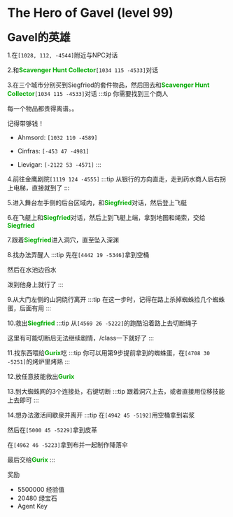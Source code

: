 # The Hero of Gavel (level 99)
<span style="font-size: 25px;">**Gavel的英雄**</span>

1.在`[1028, 112, -4544]`附近与NPC对话

2.和<font color=00AA00>**Scavenger Hunt Collector**</font>`[1034 115 -4533]`对话

3.在三个城市分别买到Siegfried的套件物品，然后回去和<font color=00AA00>**Scavenger Hunt Collector**</font>`[1034 115 -4533]`对话
:::tip
你需要找到三个商人

每一个物品都贵得离谱。。

记得带够钱！

+ Ahmsord: `[1032 110 -4589]`

+ Cinfras: `[-453 47 -4981]`

+ Lievigar: `[-2122 53 -4571]`
:::

4.前往金鹰剧院`[1119 124 -4555]`
:::tip
从银行的方向直走，走到药水商人后右拐上电梯，直接就到了
:::

5.进入舞台左手侧的后台区域内，和<font color=00AA00>**Siegfried**</font>对话，然后登上飞艇

6.在飞艇上和<font color=00AA00>**Siegfried**</font>对话，然后上到飞艇上端，拿到地图和绳索，交给<font color=00AA00>**Siegfried**</font>

7.跟着<font color=00AA00>**Siegfried**</font>进入洞穴，直至坠入深渊

8.找办法弄醒人
:::tip
先在`[4442 19 -5346]`拿到空桶

然后在水池边舀水

泼到他身上就行了
:::

9.从大门左侧的山洞绕行离开
:::tip
在这一步时，记得在路上杀掉蜘蛛捡几个蜘蛛蛋，后面有用
:::

10.救出<font color=00AA00>**Siegfried**</font>
:::tip
从`[4569 26 -5222]`的跑酷沿着路上去切断绳子

这里有可能切断后无法继续剧情，/class一下就好了
:::

11.找东西喂给<font color=00AA00>**Gurix**</font>吃
:::tip
你可以用第9步提前拿到的蜘蛛蛋，在`[4708 30 -5251]`的烤炉里烤熟
:::

12.放任意技能救出<font color=00AA00>**Gurix**</font>

13.到大蜘蛛网的3个连接处，右键切断
:::tip
跟着洞穴上去，或者直接用位移技能上去即可
:::

14.想办法激活间歇泉并离开
:::tip
在`[4942 45 -5192]`用空桶拿到岩浆

然后在`[5000 45 -5229]`拿到皮革

在`[4962 46 -5223]`拿到布并一起制作降落伞

最后交给<font color=00AA00>**Gurix**</font>
:::

奖励
+ 5500000 经验值
+ 20480 绿宝石
+ Agent Key